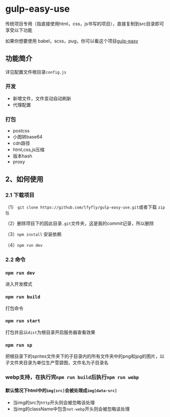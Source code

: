 # gulp-easy-use
传统项目专用（指直接使用html，css，js书写的项目），直接复制到src目录即可享受以下功能

如果你想要使用 babel，scss，pug，你可以看这个项目[gulp-easy](https://github.com/lfyfly/gulp-easy)

## 功能简介
详见配置文件根目录`config.js`
### 开发
- 新增文件，文件变动自动刷新
- 代理配置
### 打包
- postcss
- 小图转base64
- cdn路径
- html,css,js压缩
- 版本hash
- proxy


## 2、如何使用
### 2.1 下载项目
 （1） `git clone https://github.com/lfyfly/gulp-easy-use.git`或者下载 `zip包`
 
 （2）删除项目下的因此目录`.git`文件夹，这是我的commit记录，所以删除

 （3）`npm install` 安装依赖

 （4）`npm run dev`

### 2.2 命令
### `npm run dev`
进入开发模式

### `npm run build`
打包命令

### `npm run start`
打包并且以`dist`为根目录开启服务器查看效果

### `npm run sp`
把根目录下的sprites文件夹下的子目录内的所有文件夹中的png和jpg的图片，以子文件夹目录为单位生产雪碧图，文件名为子目录名

### webp支持，在执行完`npm run build`后执行`npm run webp`
#### 默认情况下html中的`img[src]`会被处理成`img[data-src]`
- 当img的src为`http`开头则会被忽略该处理
- 当img的className中包含`not-webp`开头则会被忽略该处理
